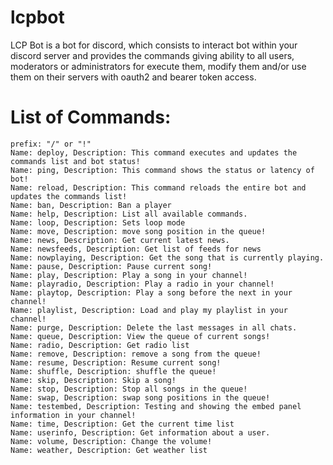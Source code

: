 # lcpbot
LCP Bot is a bot for discord, which consists to interact bot within your discord server and provides the commands giving ability to all users, moderators or administrators for execute them, modify them and/or use them on their servers with oauth2 and bearer token access.

# List of Commands:
```
prefix: "/" or "!"
Name: deploy, Description: This command executes and updates the commands list and bot status!
Name: ping, Description: This command shows the status or latency of bot!
Name: reload, Description: This command reloads the entire bot and updates the commands list!
Name: ban, Description: Ban a player 
Name: help, Description: List all available commands. 
Name: loop, Description: Sets loop mode 
Name: move, Description: move song position in the queue! 
Name: news, Description: Get current latest news. 
Name: newsfeeds, Description: Get list of feeds for news 
Name: nowplaying, Description: Get the song that is currently playing. 
Name: pause, Description: Pause current song! 
Name: play, Description: Play a song in your channel! 
Name: playradio, Description: Play a radio in your channel!
Name: playtop, Description: Play a song before the next in your channel! 
Name: playlist, Description: Load and play my playlist in your channel! 
Name: purge, Description: Delete the last messages in all chats. 
Name: queue, Description: View the queue of current songs! 
Name: radio, Description: Get radio list 
Name: remove, Description: remove a song from the queue! 
Name: resume, Description: Resume current song! 
Name: shuffle, Description: shuffle the queue! 
Name: skip, Description: Skip a song! 
Name: stop, Description: Stop all songs in the queue! 
Name: swap, Description: swap song positions in the queue!
Name: testembed, Description: Testing and showing the embed panel information in your channel! 
Name: time, Description: Get the current time list 
Name: userinfo, Description: Get information about a user. 
Name: volume, Description: Change the volume! 
Name: weather, Description: Get weather list  
```
